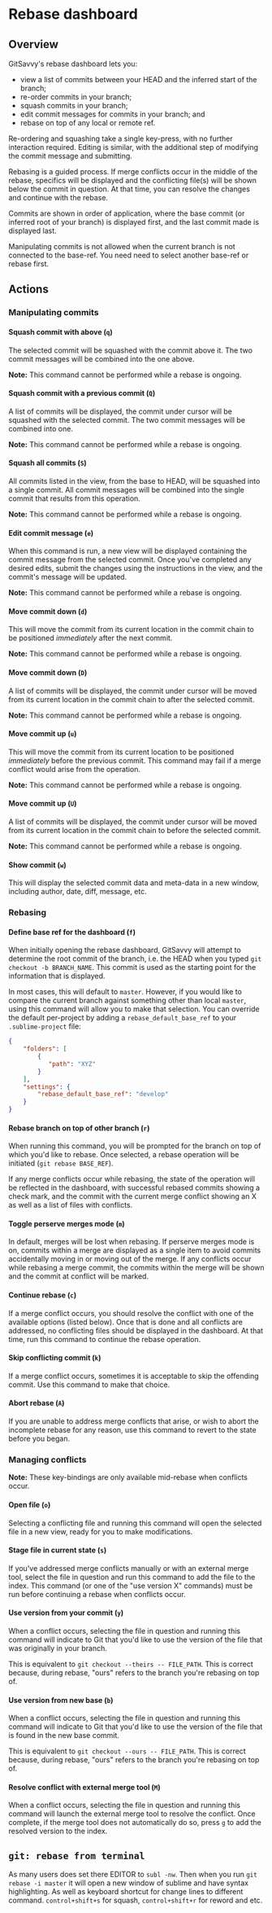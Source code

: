 # Rebase dashboard

## Overview

GitSavvy's rebase dashboard lets you:

- view a list of commits between your HEAD and the inferred start of the branch;
- re-order commits in your branch;
- squash commits in your branch;
- edit commit messages for commits in your branch; and
- rebase on top of any local or remote ref.

Re-ordering and squashing take a single key-press, with no further interaction required.  Editing is similar, with the additional step of modifying the commit message and submitting.

Rebasing is a guided process.  If merge conflicts occur in the middle of the rebase, specifics will be displayed and the conflicting file(s) will be shown below the commit in question.  At that time, you can resolve the changes and continue with the rebase.

Commits are shown in order of application, where the base commit (or inferred root of your branch) is displayed first, and the last commit made is displayed last.

Manipulating commits is not allowed when the current branch is not connected to the base-ref. You need need to select another base-ref or rebase first.


## Actions

### Manipulating commits

#### Squash commit with above (`q`)

The selected commit will be squashed with the commit above it.  The two commit messages will be combined into the one above.

**Note:** This command cannot be performed while a rebase is ongoing.

#### Squash commit with a previous commit (`Q`)

A list of commits will be displayed, the commit under cursor will be squashed with the selected commit.  The two commit messages will be combined into one.

**Note:** This command cannot be performed while a rebase is ongoing.

#### Squash all commits (`S`)

All commits listed in the view, from the base to HEAD, will be squashed into a single commit.  All commit messages will be combined into the single commit that results from this operation.

**Note:** This command cannot be performed while a rebase is ongoing.

#### Edit commit message (`e`)

When this command is run, a new view will be displayed containing the commit message from the selected commit.  Once you've completed any desired edits, submit the changes using the instructions in the view, and the commit's message will be updated.

**Note:** This command cannot be performed while a rebase is ongoing.

#### Move commit down (`d`)

This will move the commit from its current location in the commit chain to be positioned *immediately* after the next commit.

**Note:** This command cannot be performed while a rebase is ongoing.

#### Move commit down (`D`)

A list of commits will be displayed, the commit under cursor will be moved from its current location in the commit chain to after the selected commit.

**Note:** This command cannot be performed while a rebase is ongoing.

#### Move commit up (`u`)

This will move the commit from its current location to be positioned *immediately* before the previous commit.  This command may fail if a merge conflict would arise from the operation.

**Note:** This command cannot be performed while a rebase is ongoing.

#### Move commit up (`U`)

A list of commits will be displayed, the commit under cursor will be moved from its current location in the commit chain to before the selected commit.

**Note:** This command cannot be performed while a rebase is ongoing.

#### Show commit (`w`)

This will display the selected commit data and meta-data in a new window, including author, date, diff, message, etc.


### Rebasing

#### Define base ref for the dashboard (`f`)

When initially opening the rebase dashboard, GitSavvy will attempt to determine the root commit of the branch, i.e. the HEAD when you typed `git checkout -b BRANCH_NAME`.  This commit is used as the starting point for the information that is displayed.

In most cases, this will default to `master`.  However, if you would like to compare the current branch against something other than local `master`, using this command will allow you to make that selection. You can override the default per-project by adding a `rebase_default_base_ref` to your `.sublime-project` file:

```json
{
    "folders": [
        {
           "path": "XYZ"
        }
    ],
    "settings": {
        "rebase_default_base_ref": "develop"
    }
}
```

#### Rebase branch on top of other branch (`r`)

When running this command, you will be prompted for the branch on top of which you'd like to rebase.  Once selected, a rebase operation will be initiated (`git rebase BASE_REF`).

If any merge conflicts occur while rebasing, the state of the operation will be reflected in the dashboard, with successful rebased commits showing a check mark, and the commit with the current merge conflict showing an X as well as a list of files with conflicts.

#### Toggle perserve merges mode (`m`)

In default, merges will be lost when rebasing. If perserve merges mode is on, commits within a merge are displayed as a single item to avoid commits accidentally moving in or moving out of the merge. If any conflicts occur while rebasing a merge commit, the commits within the merge will be shown and the commit at conflict will be marked.

#### Continue rebase (`c`)

If a merge conflict occurs, you should resolve the conflict with one of the available options (listed below).  Once that is done and all conflicts are addressed, no conflicting files should be displayed in the dashboard.  At that time, run this command to continue the rebase operation.

#### Skip conflicting commit (`k`)

If a merge conflict occurs, sometimes it is acceptable to skip the offending commit.  Use this command to make that choice.

#### Abort rebase (`A`)

If you are unable to address merge conflicts that arise, or wish to abort the incomplete rebase for any reason, use this command to revert to the state before you began.

### Managing conflicts

**Note:** These key-bindings are only available mid-rebase when conflicts occur.

#### Open file (`o`)

Selecting a conflicting file and running this command will open the selected file in a new view, ready for you to make modifications.

#### Stage file in current state (`s`)

If you've addressed merge conflicts manually or with an external merge tool, select the file in question and run this command to add the file to the index.  This command (or one of the "use version X" commands) must be run before continuing a rebase when conflicts occur.

#### Use version from your commit (`y`)

When a conflict occurs, selecting the file in question and running this command will indicate to Git that you'd like to use the version of the file that was originally in your branch.

This is equivalent to `git checkout --theirs -- FILE_PATH`.  This is correct because, during rebase, "ours" refers to the branch you're rebasing on top of.

#### Use version from new base (`b`)

When a conflict occurs, selecting the file in question and running this command will indicate to Git that you'd like to use the version of the file that is found in the new base commit.

This is equivalent to `git checkout --ours -- FILE_PATH`.  This is correct because, during rebase, "ours" refers to the branch you're rebasing on top of.

#### Resolve conflict with external merge tool (`M`)

When a conflict occurs, selecting the file in question and running this command will launch the external merge tool to resolve the conflict.  Once complete, if the merge tool does not automatically do so, press `g` to add the resolved version to the index.

## `git: rebase from terminal`

As many users does set there EDITOR to `subl -nw`. Then when you run  `git rebase -i master` it will open a new window of sublime and have syntax highlighting. As well as keyboard shortcut for change lines to different command. `control+shift+s` for squash, `control+shift+r` for reword and etc.
